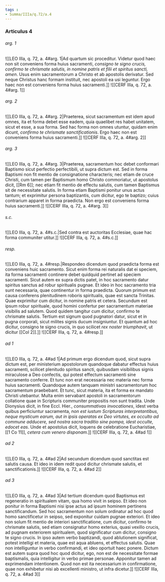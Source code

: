 ```yaml
---
tags : 
- Summa/IIIa/q.72/a.4
---
```


### Articulus 4

###### arg. 1
![[LEO IIIa, q. 72, a. 4#arg. 1|Ad quartum sic proceditur. Videtur quod haec non sit conveniens forma huius sacramenti, *consigno te signo crucis, confirmo te chrismate salutis, in nomine patris et filii et spiritus sancti, amen*. Usus enim sacramentorum a Christo et ab apostolis derivatur. Sed neque Christus hanc formam instituit, nec apostoli ea usi leguntur. Ergo haec non est conveniens forma huius sacramenti.]]
![[CERF IIIa, q. 72, a. 4#arg. 1]]

###### arg. 2
![[LEO IIIa, q. 72, a. 4#arg. 2|Praeterea, sicut sacramentum est idem apud omnes, ita et forma debet esse eadem, quia quaelibet res habet unitatem, sicut et esse, a sua forma. Sed hac forma non omnes utuntur, quidam enim dicunt, *confirmo te chrismate sanctificationis*. Ergo haec non est conveniens forma huius sacramenti.]]
![[CERF IIIa, q. 72, a. 4#arg. 2]]

###### arg. 3
![[LEO IIIa, q. 72, a. 4#arg. 3|Praeterea, sacramentum hoc debet conformari Baptismo sicut perfectio perfectibili, ut supra dictum est. Sed in forma Baptismi non fit mentio de consignatione characteris; nec etiam de cruce Christi, cum tamen per Baptismum homo Christo commoriatur, ut apostolus dicit, [[Rm 6]]; nec etiam fit mentio de effectu salutis, cum tamen Baptismus sit de necessitate salutis. In forma etiam Baptismi ponitur unus actus tantum; et exprimitur persona baptizantis, cum dicitur, ego te baptizo; cuius contrarium apparet in forma praedicta. Non ergo est conveniens forma huius sacramenti.]]
![[CERF IIIa, q. 72, a. 4#arg. 3]]

###### s.c.
![[LEO IIIa, q. 72, a. 4#s.c.|Sed contra est auctoritas Ecclesiae, quae hac forma communiter utitur.]]
![[CERF IIIa, q. 72, a. 4#s.c.]]

###### resp.
![[LEO IIIa, q. 72, a. 4#resp.|Respondeo dicendum quod praedicta forma est conveniens huic sacramento. Sicut enim forma rei naturalis dat ei speciem, ita forma sacramenti continere debet quidquid pertinet ad speciem sacramenti. Sicut autem ex supra dictis patet, in hoc sacramento datur spiritus sanctus ad robur spiritualis pugnae. Et ideo in hoc sacramento tria sunt necessaria, quae continentur in forma praedicta. Quorum primum est causa conferens plenitudinem roboris spiritualis, quae est sancta Trinitas. Quae exprimitur cum dicitur, in nomine patris et cetera. Secundum est ipsum robur spirituale, quod homini confertur per sacramentum materiae visibilis ad salutem. Quod quidem tangitur cum dicitur, confirmo te chrismate salutis. Tertium est signum quod pugnatori datur, sicut et in pugna corporali, sicut milites signis ducum insigniuntur. Et quantum ad hoc dicitur, consigno te signo crucis, in quo scilicet *rex noster triumphavit*, ut dicitur [[Col 2]].]]
![[CERF IIIa, q. 72, a. 4#resp.]]

###### ad 1
![[LEO IIIa, q. 72, a. 4#ad 1|Ad primum ergo dicendum quod, sicut supra dictum est, per ministerium apostolorum quandoque dabatur effectus huius sacramenti, scilicet plenitudo spiritus sancti, quibusdam visibilibus signis miraculose a Deo confectis, qui potest effectum sacramenti sine sacramento conferre. Et tunc non erat necessaria nec materia nec forma huius sacramenti. Quandoque autem tanquam ministri sacramentorum hoc sacramentum praebebant. Et tunc, sicut materia, ita et forma ex mandato Christi utebantur. Multa enim servabant apostoli in sacramentorum collatione quae in Scripturis communiter propositis non sunt tradita. Unde Dionysius dicit, in fine Eccl. Hier., *consummativas invocationes*, idest verba quibus perficiuntur sacramenta, *non est iustum Scripturas interpretantibus, neque mysticum earum, aut in ipsis operatas ex Deo virtutes, ex occulto ad commune adducere, sed nostra sacra traditio sine pompa, idest occulte, edocet eas*. Unde et apostolus dicit, loquens de celebratione Eucharistiae, [[1 Co 11]], *cetera cum venero disponam*.]]
![[CERF IIIa, q. 72, a. 4#ad 1]]

###### ad 2
![[LEO IIIa, q. 72, a. 4#ad 2|Ad secundum dicendum quod sanctitas est salutis causa. Et ideo in idem redit quod dicitur chrismate salutis, et sanctificationis.]]
![[CERF IIIa, q. 72, a. 4#ad 2]]

###### ad 3
![[LEO IIIa, q. 72, a. 4#ad 3|Ad tertium dicendum quod Baptismus est regeneratio in spiritualem vitam, qua homo vivit in seipso. Et ideo non ponitur in forma Baptismi nisi ipse actus ad ipsum hominem pertinens sanctificandum. Sed hoc sacramentum non solum ordinatur ad hoc quod homo sanctificetur in seipso, sed exponitur cuidam pugnae exteriori. Et ideo non solum fit mentio de interiori sanctificatione, cum dicitur, confirmo te chrismate salutis, sed etiam consignatur homo exterius, quasi vexillo crucis, ad pugnam exteriorem spiritualem, quod significatur cum dicitur, consigno te signo crucis. In ipso autem verbo baptizandi, quod ablutionem significat, potest intelligi et materia, quae est aqua abluens, et effectus salutis. Quae non intelliguntur in verbo confirmandi, et ideo oportuit haec ponere. Dictum est autem supra quod hoc quod dicitur, ego, non est de necessitate formae baptismalis, quia intelligitur in verbo primae personae. Apponitur tamen ad exprimendam intentionem. Quod non est ita necessarium in confirmatione, quae non exhibetur nisi ab excellenti ministro, ut infra dicetur.]]
![[CERF IIIa, q. 72, a. 4#ad 3]]

